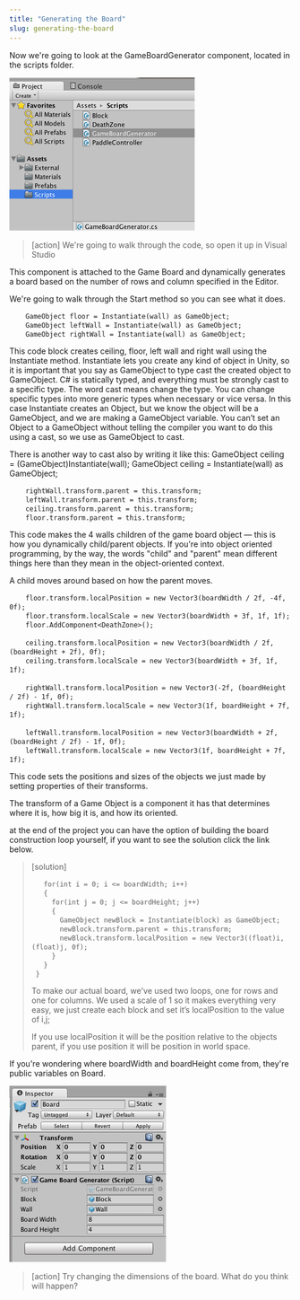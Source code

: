 ```yaml
---
title: "Generating the Board"
slug: generating-the-board
---
```


Now we're going to look at the GameBoardGenerator component, located in the scripts folder.

![The GameBoardGenerator component](assets/generate_board.png)

> [action]
>We're going to walk through the code, so open it up in Visual Studio

This component is attached to the Game Board and dynamically generates a board based on the number of rows and column specified in the Editor.

We're going to walk through the Start method so you can see what it does.

```
    GameObject floor = Instantiate(wall) as GameObject;
    GameObject leftWall = Instantiate(wall) as GameObject;
    GameObject rightWall = Instantiate(wall) as GameObject;
```

This code block creates ceiling, floor, left wall and right wall using the Instantiate method. Instantiate lets you create any kind of object in Unity, so it is important that you say as GameObject to type cast the created object to GameObject. C# is statically typed, and everything must be strongly cast to a specific type. The word cast means change the type. You can change specific types into more generic types when necessary or vice versa. In this case Instantiate creates an Object, but we know the object will be a GameObject, and we are making a GameObject variable. You can’t set an Object to a GameObject without telling the compiler you want to do this using a cast, so we use as GameObject to cast.

There is another way to cast also by writing it like this: GameObject ceiling = (GameObject)Instantiate(wall); GameObject ceiling = Instantiate(wall) as GameObject;

```
    rightWall.transform.parent = this.transform;
    leftWall.transform.parent = this.transform;
    ceiling.transform.parent = this.transform;
    floor.transform.parent = this.transform;
```

This code makes the 4 walls children of the game board object — this is how you dynamically child/parent objects. If you're into object oriented programming, by the way, the words "child" and "parent" mean different things here than they mean in the object-oriented context.

A child moves around based on how the parent moves.

```
    floor.transform.localPosition = new Vector3(boardWidth / 2f, -4f, 0f);
    floor.transform.localScale = new Vector3(boardWidth + 3f, 1f, 1f);
    floor.AddComponent<DeathZone>();

    ceiling.transform.localPosition = new Vector3(boardWidth / 2f, (boardHeight + 2f), 0f);
    ceiling.transform.localScale = new Vector3(boardWidth + 3f, 1f, 1f);

    rightWall.transform.localPosition = new Vector3(-2f, (boardHeight / 2f) - 1f, 0f);
    rightWall.transform.localScale = new Vector3(1f, boardHeight + 7f, 1f);

    leftWall.transform.localPosition = new Vector3(boardWidth + 2f, (boardHeight / 2f) - 1f, 0f);
    leftWall.transform.localScale = new Vector3(1f, boardHeight + 7f, 1f);
```

This code sets the positions and sizes of the objects we just made by setting properties of their transforms.

The transform of a Game Object is a component it has that determines where it is, how big it is, and how its oriented.

at the end of the project you can have the option of building the board construction loop yourself, if you want to see the solution click the link below.
> [solution]
>```
>    for(int i = 0; i <= boardWidth; i++)
>    {
>      for(int j = 0; j <= boardHeight; j++)
>      {
>        GameObject newBlock = Instantiate(block) as GameObject;
>        newBlock.transform.parent = this.transform;
>        newBlock.transform.localPosition = new Vector3((float)i, (float)j, 0f);
>      }
>    }
>  }
>```
>
>To make our actual board, we've used two loops, one for rows and one for columns. We used a scale of 1 so it makes everything very easy, we just create each block and set it’s localPosition to the value of i,j;
>
>If you use localPosition it will be the position relative to the objects parent, if you use position it will be position in world space.

If you're wondering where boardWidth and boardHeight come from, they're public variables on Board.

![The component attached to the Board](assets/boardcomponent.png)

> [action] Try changing the dimensions of the board. What do you think will happen?

